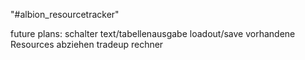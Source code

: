 "#albion_resourcetracker" 

future plans:
	schalter text/tabellenausgabe
	loadout/save
	vorhandene Resources abziehen
	tradeup rechner
